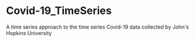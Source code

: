 # Covid-19_TimeSeries
A time series approach to the time series Covid-19 data collected by John's Hopkins University
